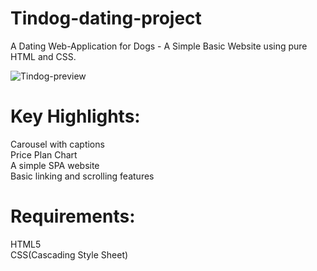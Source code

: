 # Tindog-dating-project
A Dating Web-Application for Dogs - A Simple Basic Website using pure HTML and CSS.


![Tindog-preview](https://github.com/itsgauravv/Tindog-dating-project/assets/95155509/ccc88756-9fcd-4cb6-a04c-f74f5a7deefe)


# Key Highlights:
Carousel with captions <br>
Price Plan Chart <br>
A simple SPA website <br>
Basic linking and scrolling features <br>
  
# Requirements:
HTML5 <br>
CSS(Cascading Style Sheet) <br>
